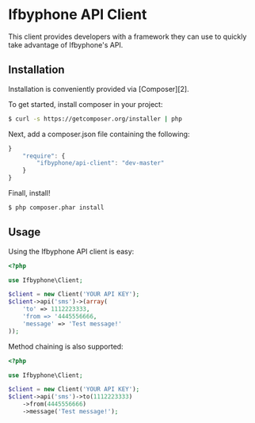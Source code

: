 Ifbyphone API Client
====================
 
This client provides developers with a framework they can use to quickly take advantage of Ifbyphone's API.

Installation
------------

Installation is conveniently provided via [Composer][2].

To get started, install composer in your project:

```sh
$ curl -s https://getcomposer.org/installer | php
```

Next, add a composer.json file containing the following:

```js
}
    "require": {
        "ifbyphone/api-client": "dev-master"
    }
}
```

Finall, install!

```sh
$ php composer.phar install
```

Usage
-----

Using the Ifbyphone API client is easy:

``` php
<?php

use Ifbyphone\Client;

$client = new Client('YOUR API KEY');
$client->api('sms')->(array(
    'to' => 1112223333,
    'from => '4445556666,
    'message' => 'Test message!'
));

```
Method chaining is also supported:

```php
<?php

use Ifbyphone\Client;

$client = new Client('YOUR API KEY');
$client->api('sms')->to(1112223333)
    ->from(4445556666)
    ->message('Test message!');
```
